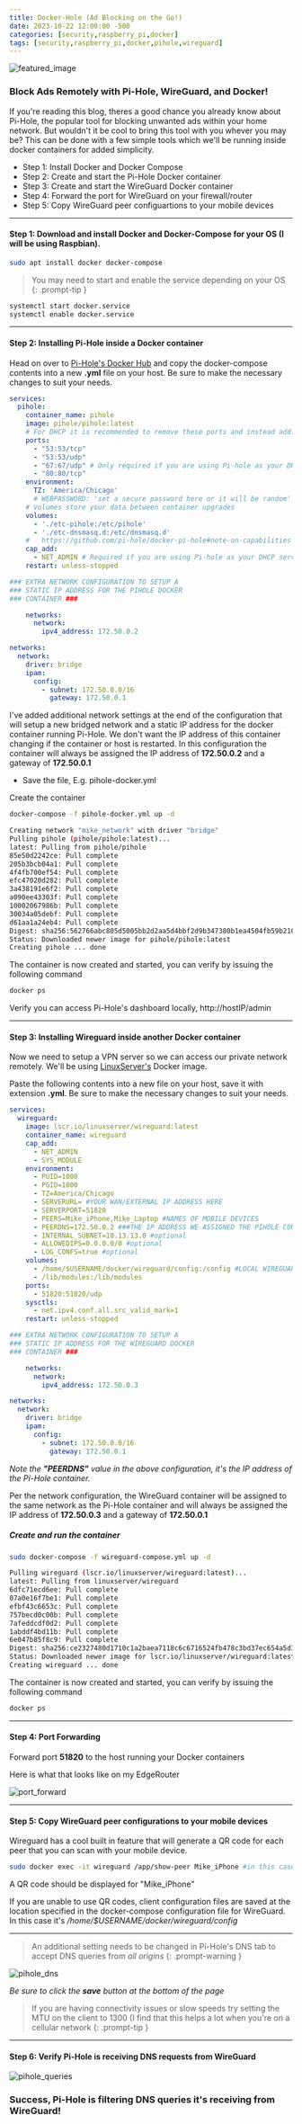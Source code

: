 ```yaml
---
title: Docker-Hole (Ad Blocking on the Go!)
date: 2023-10-22 12:00:00 -500
categories: [security,raspberry_pi,docker]
tags: [security,raspberry_pi,docker,pihole,wireguard]
---
```


![featured_image](/assets/dockerhole/dockerhole.jpg)

### Block Ads Remotely with Pi-Hole, WireGuard, and Docker!

If you're reading this blog, theres a good chance you already know about Pi-Hole, the popular tool for blocking unwanted ads within your home network. But wouldn't it be cool to bring this tool with you whever you may be? This can be done with a few simple tools which we'll be running inside docker containers for added simplicity.

* Step 1: Install Docker and Docker Compose
* Step 2: Create and start the Pi-Hole Docker container
* Step 3: Create and start the WireGuard Docker container
* Step 4: Forward the port for WireGuard on your firewall/router
* Step 5: Copy WireGuard peer configuartions to your mobile devices

---

#### Step 1: Download and install Docker and Docker-Compose for your OS (I will be using Raspbian).

```bash
sudo apt install docker docker-compose
```

> You may need to start and enable the service depending on your OS
{: .prompt-tip }

```bash
systemctl start docker.service
systemctl enable docker.service
```

---

#### Step 2: Installing Pi-Hole inside a Docker container

Head on over to [Pi-Hole's Docker Hub](https://hub.docker.com/r/pihole/pihole) and copy the docker-compose contents into a new **.yml** file on your host. Be sure to make the necessary changes to suit your needs.

```yaml
services:
  pihole:
    container_name: pihole
    image: pihole/pihole:latest
    # For DHCP it is recommended to remove these ports and instead add: network_mode: "host"
    ports:
      - "53:53/tcp"
      - "53:53/udp"
      - "67:67/udp" # Only required if you are using Pi-hole as your DHCP server
      - "80:80/tcp"
    environment:
      TZ: 'America/Chicago'
      # WEBPASSWORD: 'set a secure password here or it will be random'
    # Volumes store your data between container upgrades
    volumes:
      - './etc-pihole:/etc/pihole'
      - './etc-dnsmasq.d:/etc/dnsmasq.d'
    #   https://github.com/pi-hole/docker-pi-hole#note-on-capabilities
    cap_add:
      - NET_ADMIN # Required if you are using Pi-hole as your DHCP server, else not needed
    restart: unless-stopped

### EXTRA NETWORK CONFIGURATION TO SETUP A 
### STATIC IP ADDRESS FOR THE PIHOLE DOCKER
### CONTAINER ###

    networks:
      network:
        ipv4_address: 172.50.0.2

networks:
  network:
    driver: bridge
    ipam:
      config:
        - subnet: 172.50.0.0/16
          gateway: 172.50.0.1
```

I've added additional network settings at the end of the configuration that will setup a new bridged network and a static IP address for the docker container running Pi-Hole. We don't want the IP address of this container changing if the container or host is restarted. In this configuration the container will always be assigned the IP address of **172.50.0.2** and a gateway of **172.50.0.1**

* Save the file, E.g. pihole-docker.yml

Create the container

```bash
docker-compose -f pihole-docker.yml up -d
```

```bash
Creating network "mike_network" with driver "bridge"
Pulling pihole (pihole/pihole:latest)...
latest: Pulling from pihole/pihole
85e50d2242ce: Pull complete
205b3bcb04a1: Pull complete
4f4fb700ef54: Pull complete
efc47020d282: Pull complete
3a438191e6f2: Pull complete
a090ee43303f: Pull complete
10002067986b: Pull complete
30034a05debf: Pull complete
d61aa1a24eb4: Pull complete
Digest: sha256:562766abc805d5005bb2d2aa5d4bbf2d9b347380b1ea4504fb59b2100500f672
Status: Downloaded newer image for pihole/pihole:latest
Creating pihole ... done
```

The container is now created and started, you can verify by issuing the following command

```bash
docker ps
```
Verify you can access Pi-Hole's dashboard locally, http://hostIP/admin

---

#### Step 3: Installing Wireguard inside another Docker container

Now we need to setup a VPN server so we can access our private network remotely. We'll be using [LinuxServer's](https://hub.docker.com/r/linuxserver/wireguard) Docker image.

Paste the following contents into a new file on your host, save it with extension **.yml**. Be sure to make the necessary changes to suit your needs.

```yaml
services:
  wireguard:
    image: lscr.io/linuxserver/wireguard:latest
    container_name: wireguard
    cap_add:
      - NET_ADMIN
      - SYS_MODULE
    environment:
      - PUID=1000
      - PGID=1000
      - TZ=America/Chicago
      - SERVERURL= #YOUR WAN/EXTERNAL IP ADDRESS HERE
      - SERVERPORT=51820
      - PEERS=Mike_iPhone,Mike_Laptop #NAMES OF MOBILE DEVICES
      - PEERDNS=172.50.0.2 ###THE IP ADDRESS WE ASSIGNED THE PIHOLE CONTAINER
      - INTERNAL_SUBNET=10.13.13.0 #optional
      - ALLOWEDIPS=0.0.0.0/0 #optional
      - LOG_CONFS=true #optional
    volumes:
      - /home/$USERNAME/docker/wireguard/config:/config #LOCAL WIREGUARD CONFIG LOCATION
      - /lib/modules:/lib/modules
    ports:
      - 51820:51820/udp
    sysctls:
      - net.ipv4.conf.all.src_valid_mark=1
    restart: unless-stopped

### EXTRA NETWORK CONFIGURATION TO SETUP A 
### STATIC IP ADDRESS FOR THE WIREGUARD DOCKER
### CONTAINER ###

    networks:
      network:
        ipv4_address: 172.50.0.3

networks:
  network:
    driver: bridge
    ipam:
      config:
        - subnet: 172.50.0.0/16
          gateway: 172.50.0.1

```

*Note the **"PEERDNS"** value in the above configuration, it's the IP address of the Pi-Hole container.*

Per the network configuration, the WireGuard container will be assigned to the same network as the Pi-Hole container and will always be assigned the IP address of **172.50.0.3** and a gateway of **172.50.0.1**

##### Create and run the container

```bash
sudo docker-compose -f wireguard-compose.yml up -d
```

```bash
Pulling wireguard (lscr.io/linuxserver/wireguard:latest)...
latest: Pulling from linuxserver/wireguard
6dfc71ecd6ee: Pull complete
07a0e16f7be1: Pull complete
efbf43c6653c: Pull complete
757becd0c00b: Pull complete
7afeddcdf0d2: Pull complete
1abddf4bd11b: Pull complete
6e047b85f8c9: Pull complete
Digest: sha256:ce2327480d1710c1a2baea7118c6c6716524fb478c3bd37ec654a5d3259db868
Status: Downloaded newer image for lscr.io/linuxserver/wireguard:latest
Creating wireguard ... done
```

The container is now created and started, you can verify by issuing the following command

```bash
docker ps
```

---

#### Step 4: Port Forwarding

Forward port **51820** to the host running your Docker containers

Here is what that looks like on my EdgeRouter

![port_forward](/assets/dockerhole/port_forward.png)

---

#### Step 5: Copy WireGuard peer configurations to your mobile devices

Wireguard has a cool built in feature that will generate a QR code for each peer that you can scan with your mobile device.

```bash
sudo docker exec -it wireguard /app/show-peer Mike_iPhone #in this case we used Mike_iPhone and Mike_Laptop when we created the container
```

A QR code should be displayed for "Mike_iPhone"

If you are unable to use QR codes, client configuration files are saved at the location specified in the docker-compose configuration file for WireGuard. In this case it's */home/$USERNAME/docker/wireguard/config*

---

> An additional setting needs to be changed in Pi-Hole's DNS tab to accept DNS queries from *all origins*
{: .prompt-warning }

![pihole_dns](/assets/dockerhole/dns_settings.png)

*Be sure to click the **save** button at the bottom of the page*

> If you are having connectivity issues or slow speeds try setting the MTU on the client to 1300 (I find that this helps a lot when you're on a cellular network
{: .prompt-tip }

---

#### Step 6: Verify Pi-Hole is receiving DNS requests from WireGuard

![pihole_queries](/assets/dockerhole/query_page.png)

### Success, Pi-Hole is filtering DNS queries it's receiving from WireGuard!